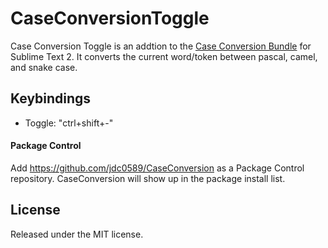 # CaseConversionToggle
Case Conversion Toggle is an addtion to the [Case Conversion Bundle](https://github.com/jdc0589/CaseConversion) for Sublime Text 2. It converts the current word/token between pascal, camel, and snake case.

## Keybindings
- Toggle:  "ctrl+shift+-"

#### Package Control
Add https://github.com/jdc0589/CaseConversion as a Package Control repository. CaseConversion will show up in the
package install list.

## License
Released under the MIT license.
